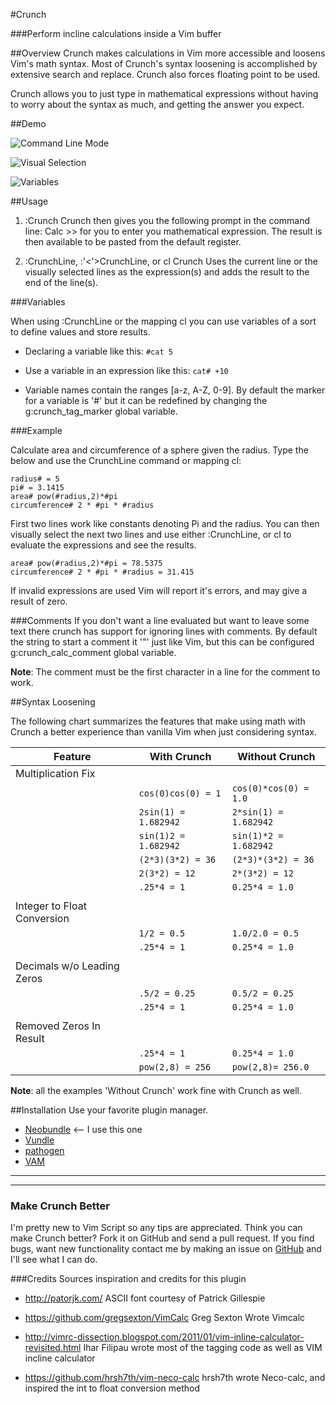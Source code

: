#Crunch

###Perform incline calculations inside a Vim buffer

##Overview
Crunch makes calculations in Vim more accessible and loosens Vim's math syntax.
Most of Crunch's syntax loosening is accomplished by extensive search and
replace. Crunch also forces floating point to be used. 

Crunch allows you to just type in mathematical expressions without having to
worry about the syntax as much, and getting the answer you expect. 

##Demo

![Command Line Mode](http://i.imgur.com/uJbfln9.gif)

![Visual Selection](http://i.imgur.com/9ayGoqV.gif)

![Variables](http://i.imgur.com/LHzT4HY.gif)

##Usage
1. :Crunch
    Crunch then gives you the following prompt in the command line:
    Calc >>
    for you to enter you mathematical expression. The result is then available
    to be pasted from the default register.

2. :CrunchLine, :'<'>CrunchLine, or <leader>cl
    Crunch Uses the current line or the visually selected lines as the
    expression(s) and adds the result to the end of the line(s).

###Variables

When using :CrunchLine or the mapping <leader>cl you can use variables of a
sort to define values and store results. 

* Declaring a variable like this: 
  `#cat 5` 

* Use a variable in an expression like this:
  `cat# +10`

* Variable names contain the ranges [a-z, A-Z, 0-9]. By default the marker for
  a variable is '#' but it can be redefined by changing the g:crunch_tag_marker
  global variable. 

###Example 

Calculate area and circumference of a sphere given the radius. Type the below
and use the CrunchLine command or mapping <leader>cl:

    radius# = 5
    pi# = 3.1415
    area# pow(#radius,2)*#pi
    circumference# 2 * #pi * #radius 

First two lines work like constants denoting Pi and the radius. You can then
visually select the next two lines and use either :CrunchLine, or <leader>cl
to evaluate the expressions and see the results.

    area# pow(#radius,2)*#pi = 78.5375
    circumference# 2 * #pi * #radius = 31.415

If invalid expressions are used Vim will report it's errors, and may give a
result of zero.


###Comments
If you don't want a line evaluated but want to leave some text there crunch
has support for ignoring lines with comments. By default the string to start a
comment it '"' just like Vim, but this can be configured g:crunch_calc_comment
global variable. 

**Note**: The comment must be the first character in a line for the comment to
work.


##Syntax Loosening

The following chart summarizes the features that make using math with Crunch a
better experience than vanilla Vim when just considering syntax. 

|       **Feature**         |    **With Crunch**    |   **Without Crunch**   |
| ------------------------- | --------------------- | ---------------------- |
| Multiplication Fix        |                       |                        |
|                           |`cos(0)cos(0) = 1`     |`cos(0)*cos(0) = 1.0`   |
|                           |`2sin(1) = 1.682942`   |`2*sin(1) = 1.682942`   |
|                           |`sin(1)2 = 1.682942`   |`sin(1)*2 = 1.682942`   |
|                           |`(2*3)(3*2) = 36`      |`(2*3)*(3*2) = 36`      |
|                           |`2(3*2) = 12`          |`2*(3*2) = 12`          |
|                           |`.25*4 = 1`            |`0.25*4 = 1.0`          |
|                           |                       |                        |
|Integer to Float Conversion|                       |                        |
|                           |`1/2 = 0.5`            |`1.0/2.0 = 0.5`         |
|                           |`.25*4 = 1`            |`0.25*4 = 1.0`          |
|                           |                       |                        |
|Decimals w/o Leading Zeros |                       |                        |
|                           |`.5/2 = 0.25`          |`0.5/2 = 0.25`          |
|                           |`.25*4 = 1`            |`0.25*4 = 1.0`          |
|                           |                       |                        |
|Removed Zeros In Result    |                       |                        |
|                           |`.25*4 = 1`            |`0.25*4 = 1.0`          |
|                           |`pow(2,8) = 256`       |`pow(2,8)= 256.0`       |
**Note**: all the examples 'Without Crunch' work fine with Crunch as well.

##Installation
Use your favorite plugin manager.
* [Neobundle](https://github.com/Shougo/neobundle.vim) <-- I use this one
* [Vundle](https://github.com/gmarik/vundle)
* [pathogen](https://github.com/tpope/vim-pathogen)
* [VAM](https://github.com/MarcWeber/vim-addon-manager)


------------------------------------------------------------------------------
------------------------------------------------------------------------------

### Make Crunch Better
I'm pretty new to Vim Script so any tips are appreciated. Think you can make
Crunch better? Fork it on GitHub and send a pull request. If you find bugs,
want new functionality contact me by making an issue on
[GitHub](https://github.com/arecarn/crunch/issues) and I'll see what I can do. 

###Credits
Sources inspiration and credits for this plugin

- http://patorjk.com/
  ASCII font courtesy of Patrick Gillespie 

- https://github.com/gregsexton/VimCalc
  Greg Sexton Wrote Vimcalc

- http://vimrc-dissection.blogspot.com/2011/01/vim-inline-calculator-revisited.html
  Ihar Filipau wrote most of the tagging code as well as VIM incline
  calculator 

- https://github.com/hrsh7th/vim-neco-calc
  hrsh7th wrote Neco-calc, and inspired the int to float conversion method
